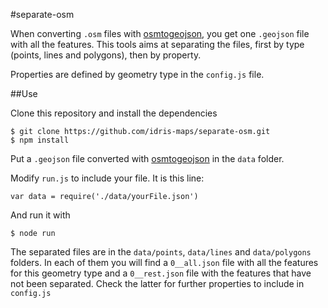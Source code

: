 #separate-osm

When converting ```.osm``` files with [osmtogeojson](https://github.com/tyrasd/osmtogeojson), you get one ```.geojson``` file with all the features. This tools aims at separating the files, first by type (points, lines and polygons), then by property.

Properties are defined by geometry type in the ```config.js``` file.

##Use

Clone this repository and install the dependencies

```
$ git clone https://github.com/idris-maps/separate-osm.git
$ npm install
```

Put a ```.geojson``` file converted with [osmtogeojson](https://github.com/tyrasd/osmtogeojson) in the ```data``` folder.

Modify ```run.js``` to include your file. It is this line:

```
var data = require('./data/yourFile.json')
```

And run it with
```
$ node run
```

The separated files are in the ```data/points```, ```data/lines``` and ```data/polygons``` folders. In each of them you will find a ```0__all.json``` file with all the features for this geometry type and a ```0__rest.json``` file with the features that have not been separated. Check the latter for further properties to include in ```config.js```

